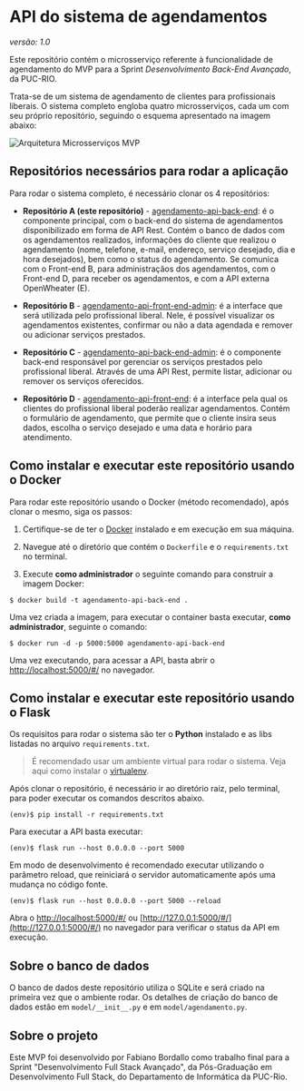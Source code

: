 # API do sistema de agendamentos
_versão: 1.0_

Este repositório contém o microsserviço referente à funcionalidade de agendamento do MVP para a Sprint _Desenvolvimento Back-End Avançado_, da PUC-RIO.

Trata-se de um sistema de agendamento de clientes para profissionais liberais. O sistema completo engloba quatro microsserviços, cada um com seu próprio repositório, seguindo o esquema apresentado na imagem abaixo:

![Arquitetura Microsserviços MVP](https://tudosobrehospedagemdesites.com.br/img/arquitetura-mvp-02.png)

## Repositórios necessários para rodar a aplicação

Para rodar o sistema completo, é necessário clonar os 4 repositórios:

- **Repositório A (este repositório)** - [agendamento-api-back-end](https://github.com/billbordallo/agendamento-api-back-end): é o componente principal, com o back-end do sistema de agendamentos disponibilizado em forma de API Rest. Contém o banco de dados com os agendamentos realizados, informações do cliente que realizou o agendamento (nome, telefone, e-mail, endereço, serviço desejado, dia e hora desejados), bem como o status do agendamento. Se comunica com o Front-end B, para administraçãos dos agendamentos, com o Front-end D, para receber os agendamentos, e com a API externa OpenWheater (E).

- **Repositório B** - [agendamento-api-front-end-admin](https://github.com/billbordallo/agendamento-api-front-end-admin): é a interface que será utilizada pelo profissional liberal. Nele, é possível visualizar os agendamentos existentes, confirmar ou não a data agendada e remover ou adicionar serviços prestados.

- **Repositório C** - [agendamento-api-back-end-admin](https://github.com/billbordallo/agendamento-api-back-end-admin): é o componente back-end responsável por gerenciar os serviços prestados pelo profissional liberal. Através de uma API Rest, permite listar, adicionar ou remover os serviços oferecidos.

- **Repositório D** - [agendamento-api-front-end](https://github.com/billbordallo/agendamento-api-front-end): é a interface pela qual os clientes do profissional liberal poderão realizar agendamentos. Contém o formulário de agendamento, que permite que o cliente insira seus dados, escolha o serviço desejado e uma data e horário para atendimento.

## Como instalar e executar este repositório usando o Docker

Para rodar este repositório usando o Docker (método recomendado), após clonar o mesmo, siga os passos:

1. Certifique-se de ter o [Docker](https://docs.docker.com/engine/install/) instalado e em execução em sua máquina.

2. Navegue até o diretório que contém o `Dockerfile` e o `requirements.txt` no terminal.

3. Execute **como administrador** o seguinte comando para construir a imagem Docker:

```
$ docker build -t agendamento-api-back-end .
```

Uma vez criada a imagem, para executar o container basta executar, **como administrador**, seguinte o comando:

```
$ docker run -d -p 5000:5000 agendamento-api-back-end
```

Uma vez executando, para acessar a API, basta abrir o [http://localhost:5000/#/](http://localhost:5000/#/) no navegador.

## Como instalar e executar este repositório usando o Flask

Os requisitos para rodar o sistema são ter o **Python** instalado e as libs listadas no arquivo `requirements.txt`.

> É recomendado usar um ambiente virtual para rodar o sistema. Veja aqui como instalar o [virtualenv](https://virtualenv.pypa.io/en/latest/installation.html).

Após clonar o repositório, é necessário ir ao diretório raiz, pelo terminal, para poder executar os comandos descritos abaixo.

```
(env)$ pip install -r requirements.txt
```

Para executar a API  basta executar:

```
(env)$ flask run --host 0.0.0.0 --port 5000
```

Em modo de desenvolvimento é recomendado executar utilizando o parâmetro reload, que reiniciará o servidor
automaticamente após uma mudança no código fonte. 

```
(env)$ flask run --host 0.0.0.0 --port 5000 --reload
```

Abra o [http://localhost:5000/#/](http://localhost:5000/#/) ou [http://127.0.0.1:5000/#/](http://127.0.0.1:5000/#/) no navegador para verificar o status da API em execução.

## Sobre o banco de dados

O banco de dados deste repositório utiliza o SQLite e será criado na primeira vez que o ambiente rodar. Os detalhes de criação do banco de dados estão em `model/__init__.py` e em `model/agendamento.py`. 

## Sobre o projeto

Este MVP foi desenvolvido por Fabiano Bordallo como trabalho final para a Sprint "Desenvolvimento Full Stack Avançado", da Pós-Graduação em Desenvolvimento Full Stack, do Departamento de Informática da PUC-Rio.